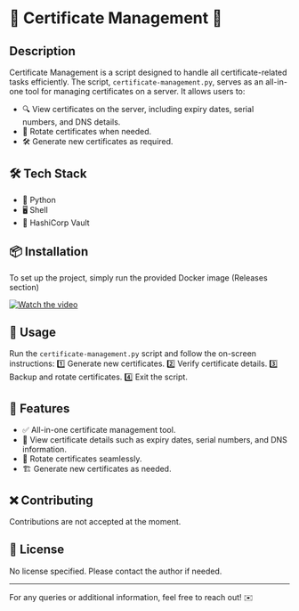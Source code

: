 # 🎉 Certificate Management 🚀

## Description

Certificate Management is a script designed to handle all certificate-related tasks efficiently. The script, `certificate-management.py`, serves as an all-in-one tool for managing certificates on a server. It allows users to:

- 🔍 View certificates on the server, including expiry dates, serial numbers, and DNS details.
- 🔄 Rotate certificates when needed.
- 🛠️ Generate new certificates as required.

## 🛠 Tech Stack

- 🐍 Python
- 🖥️ Shell
- 🔐 HashiCorp Vault

## 📦 Installation

To set up the project, simply run the provided Docker image (Releases section)

[![Watch the video](https://img.youtube.com/vi/0l3FRqL7oXs/maxresdefault.jpg)](https://youtu.be/0l3FRqL7oXs)

## 🚀 Usage

Run the `certificate-management.py` script and follow the on-screen instructions:
1️⃣ Generate new certificates.
2️⃣ Verify certificate details.
3️⃣ Backup and rotate certificates.
4️⃣ Exit the script.

## 🌟 Features

- ✅ All-in-one certificate management tool.
- 📜 View certificate details such as expiry dates, serial numbers, and DNS information.
- 🔄 Rotate certificates seamlessly.
- 🏗️ Generate new certificates as needed.

## ❌ Contributing

Contributions are not accepted at the moment.

## 📜 License

No license specified. Please contact the author if needed.

---

For any queries or additional information, feel free to reach out! ✉️

